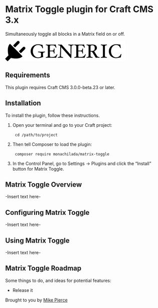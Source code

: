 # Matrix Toggle plugin for Craft CMS 3.x

Simultaneously toggle all blocks in a Matrix field on or off.

![Screenshot](resources/img/plugin-logo.png)

## Requirements

This plugin requires Craft CMS 3.0.0-beta.23 or later.

## Installation

To install the plugin, follow these instructions.

1. Open your terminal and go to your Craft project:

        cd /path/to/project

2. Then tell Composer to load the plugin:

        composer require monachilada/matrix-toggle

3. In the Control Panel, go to Settings → Plugins and click the “Install” button for Matrix Toggle.

## Matrix Toggle Overview

-Insert text here-

## Configuring Matrix Toggle

-Insert text here-

## Using Matrix Toggle

-Insert text here-

## Matrix Toggle Roadmap

Some things to do, and ideas for potential features:

* Release it

Brought to you by [Mike Pierce](https://michaelpierce.trade/)
